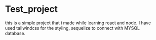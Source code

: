 # Test_project
this is a simple project that i made while learning react and node. I have used tailwindcss for the styling, sequelize to connect with MYSQL database.
